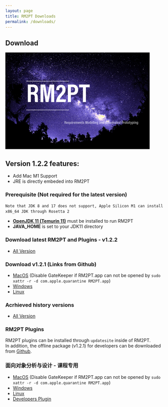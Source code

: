 ```yaml
---
layout: page
title: RM2PT Downloads
permalink: /downloads/
---
```


## Download

![logo](/imgs/splash.png)

## Version 1.2.2 features:
* Add Mac M1 Support
* JRE is directly embeded into RM2PT

###  Prerequisite (Not required for the latest version)

`Note that JDK 8 and 17 does not support, Apple Silicon M1 can install x86_64 JDK through Rosetta 2`
* **[OpenJDK 11 (Temurin 11)](https://adoptium.net)** must be installed to run RM2PT
* **JAVA_HOME** is set to your JDK11 directory

### Download latest RM2PT and Plugins - v1.2.2
* [All Version](https://github.com/RM2PT/Release/releases/tag/v1.2.2)

### Download v1.2.1 (Links from Github)

* [MacOS](https://github.com/RM2PT/Release/releases/download/v1.2.1/RM2PT-macosx.cocoa.x86_64.zip) (Disable GateKeeper if RM2PT.app can not be opened by `sudo xattr -r -d com.apple.quarantine RM2PT.app`)
* [Windows](https://github.com/RM2PT/Release/releases/download/v1.2.1/RM2PT-win32.win32.x86_64.zip)
* [Linux](https://github.com/RM2PT/Release/releases/download/v1.2.1/RM2PT-linux.gtk.x86_64.zip)

### Acrhieved history versions
* [All Version](https://github.com/RM2PT/Release/releases)

<!-- ### Download (Mirrors in China)

* [Beihang Pan](https://bhpan.buaa.edu.cn:443/link/C28986F400B976136794C72C80B97A21) (All Versions) -->

### RM2PT Plugins
RM2PT plugins can be installed through `updatesite` inside of RM2PT. <br />
In addition, the offline package (v1.2.1) for developers can be downloaded from [Github](https://github.com/RM2PT/Release/releases/download/v1.2.1/net.mydreamy.requirementmodel.updatesite-1.2.0-SNAPSHOT.zip).

### 面向对象分析与设计 - 课程专用

* [MacOS](https://www.icloud.com/iclouddrive/0rO9Qug08pBKiHTviGHj2ZkMA#RM2PT-macosx.cocoa) (Disable GateKeeper if RM2PT.app can not be opened by `sudo xattr -r -d com.apple.quarantine RM2PT.app`)
* [Windows](https://www.icloud.com/iclouddrive/0OHAGG6IU3cGv8pzFAIDuH0mw#RM2PT-win32.win32)
* [Linux](https://www.icloud.com/iclouddrive/0GmFypKWJWEQJ_fyJlYT3w5oA#RM2PT-linux.gtk)
* [Developers Plugin](https://www.icloud.com/iclouddrive/0KvlqR97u_IuffPvyzsVy3iyg#net.mydreamy.requirementmodel.updatesite-1.2)
